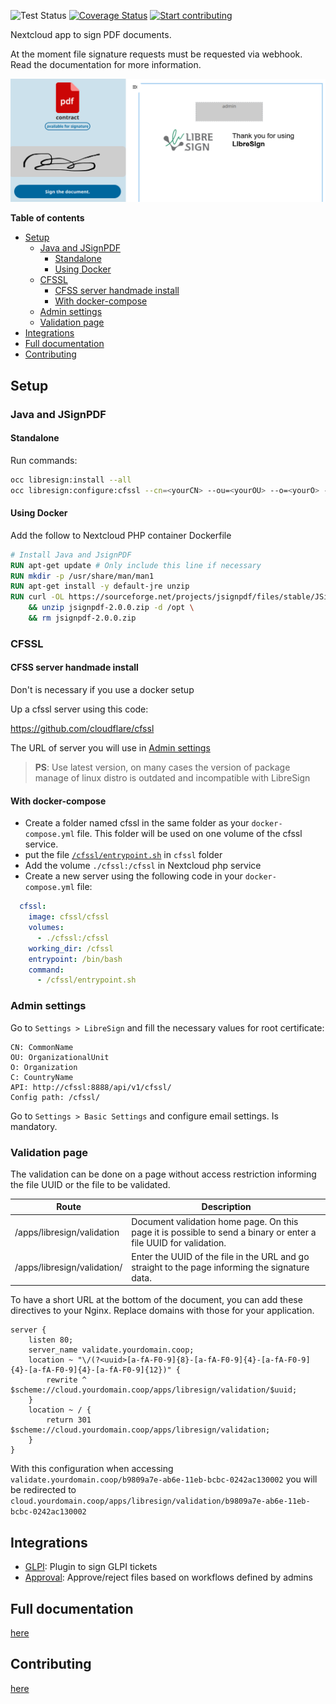 ![Test Status](https://github.com/libresign/libresign/workflows/PHPUnit/badge.svg?branch=main)
[![Coverage Status](https://coveralls.io/repos/github/LibreSign/libresign/badge.svg?branch=main)](https://coveralls.io/github/LibreSign/libresign?branch=main)
[![Start contributing](https://img.shields.io/github/issues/LibreSign/libresign/good%20first%20issue?color=7057ff&label=Contribute)](https://github.com/LibreSign/libresign/issues?q=is%3Aissue+is%3Aopen+sort%3Aupdated-desc+label%3A%22good+first+issue%22)

Nextcloud app to sign PDF documents.

At the moment file signature requests must be requested via webhook. Read the documentation for more information.

<img src="img/LibreSign.png" />

**Table of contents**
- [Setup](#setup)
  - [Java and JSignPDF](#java-and-jsignpdf)
    - [Standalone](#standalone)
    - [Using Docker](#using-docker)
  - [CFSSL](#cfssl)
    - [CFSS server handmade install](#cfss-server-handmade-install)
    - [With docker-compose](#with-docker-compose)
  - [Admin settings](#admin-settings)
  - [Validation page](#validation-page)
- [Integrations](#integrations)
- [Full documentation](#full-documentation)
- [Contributing](#contributing)

## Setup

### Java and JSignPDF

#### Standalone
Run commands:
```bash
occ libresign:install --all
occ libresign:configure:cfssl --cn=<yourCN> --ou=<yourOU> --o=<yourO> --c=<yourCountry>
```
#### Using Docker
Add the follow to Nextcloud PHP container Dockerfile

```Dockerfile
# Install Java and JsignPDF
RUN apt-get update # Only include this line if necessary
RUN mkdir -p /usr/share/man/man1
RUN apt-get install -y default-jre unzip
RUN curl -OL https://sourceforge.net/projects/jsignpdf/files/stable/JSignPdf%202.0.0/jsignpdf-2.0.0.zip \
    && unzip jsignpdf-2.0.0.zip -d /opt \
    && rm jsignpdf-2.0.0.zip
```

### CFSSL
#### CFSS server handmade install

Don't is necessary if you use a docker setup

Up a cfssl server using this code:

https://github.com/cloudflare/cfssl

The URL of server you will use in [Admin settings](#admin-settings)

> **PS**: Use latest version, on many cases the version of package manage of linux distro is outdated and incompatible with LibreSign

#### With docker-compose
* Create a folder named cfssl in the same folder as your `docker-compose.yml` file. This folder will be used on one volume of the cfssl service.
* put the file [`/cfssl/entrypoint.sh`](https://github.com/LibreSign/libresign/blob/main/cfssl/entrypoint.sh) in `cfssl` folder
* Add the volume `./cfssl:/cfssl` in Nextcloud php service
* Create a new server using the following code in your `docker-compose.yml` file:
```yml
  cfssl:
    image: cfssl/cfssl
    volumes:
      - ./cfssl:/cfssl
    working_dir: /cfssl
    entrypoint: /bin/bash
    command:
      - /cfssl/entrypoint.sh
```

### Admin settings

Go to `Settings > LibreSign` and fill the necessary values for root certificate:

```
CN: CommonName
OU: OrganizationalUnit
O: Organization
C: CountryName
API: http://cfssl:8888/api/v1/cfssl/
Config path: /cfssl/
```

Go to `Settings > Basic Settings` and configure email settings. Is mandatory.

### Validation page

The validation can be done on a page without access restriction informing the file UUID or the file to be validated.

| Route | Description |
|---|---|
| /apps/libresign/validation | Document validation home page. On this page it is possible to send a binary or enter a file UUID for validation. |
| /apps/libresign/validation/<uuid> | Enter the UUID of the file in the URL and go straight to the page informing the signature data.  |

To have a short URL at the bottom of the document, you can add these directives to your Nginx. Replace domains with those for your application.

```nginx
server {
    listen 80;
    server_name validate.yourdomain.coop;
    location ~ "\/(?<uuid>[a-fA-F0-9]{8}-[a-fA-F0-9]{4}-[a-fA-F0-9]{4}-[a-fA-F0-9]{4}-[a-fA-F0-9]{12})" {
        rewrite ^ $scheme://cloud.yourdomain.coop/apps/libresign/validation/$uuid;
    }
    location ~ / {
        return 301 $scheme://cloud.yourdomain.coop/apps/libresign/validation;
    }
}
```

With this configuration when accessing `validate.yourdomain.coop/b9809a7e-ab6e-11eb-bcbc-0242ac130002` you will be redirected to `cloud.yourdomain.coop/apps/libresign/validation/b9809a7e-ab6e-11eb-bcbc-0242ac130002`

## Integrations

* [GLPI](https://github.com/LibreSign/libresign-glpi): Plugin to sign GLPI tickets
* [Approval](https://github.com/nextcloud/approval): Approve/reject files based on workflows defined by admins

## Full documentation

[here](https://libresign.github.io/)

## Contributing

[here](/CONTRIBUTING.md)

